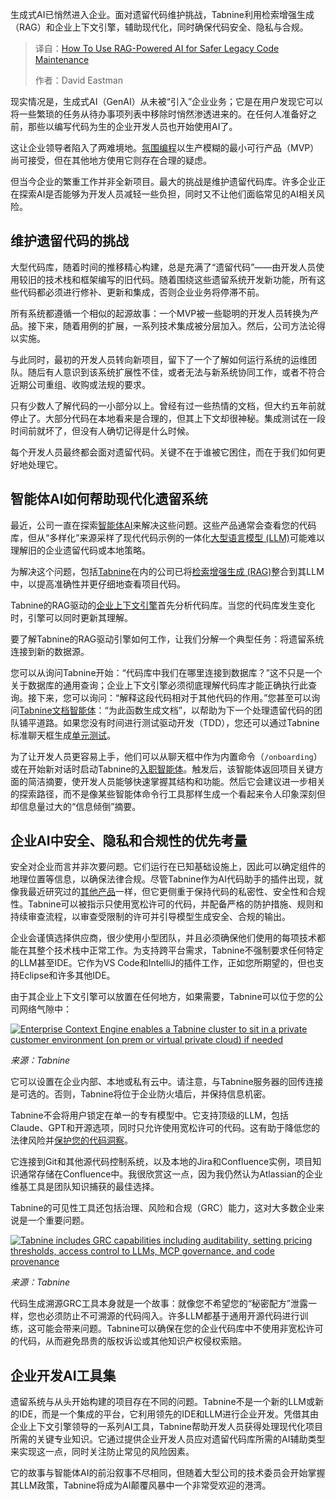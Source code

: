 
<!--
title: RAG AI赋能：遗留代码安全维护实战指南
cover: https://cdn.thenewstack.io/media/2025/09/4c7b5de8-rag-poweredai-safer-legacy-code.jpg
summary: 生成式AI已悄然进入企业。面对遗留代码维护挑战，Tabnine利用检索增强生成（RAG）和企业上下文引擎，辅助现代化，同时确保代码安全、隐私与合规。
-->

生成式AI已悄然进入企业。面对遗留代码维护挑战，Tabnine利用检索增强生成（RAG）和企业上下文引擎，辅助现代化，同时确保代码安全、隐私与合规。

> 译自：[How To Use RAG-Powered AI for Safer Legacy Code Maintenance](https://thenewstack.io/how-to-use-rag-powered-ai-for-safer-legacy-code-maintenance/)
> 
> 作者：David Eastman

现实情况是，生成式AI（GenAI）从未被“引入”企业业务；它是在用户发现它可以将一些繁琐的任务从待办事项列表中移除时悄然渗透进来的。在任何人准备好之前，那些以编写代码为生的企业开发人员也开始使用AI了。

这让企业领导者陷入了两难境地。[氛围编程](https://thenewstack.io/to-vibe-or-not-to-vibe-when-and-where-to-use-vibe-coding/)以生产模糊的最小可行产品（MVP）尚可接受，但在其他地方使用它则存在合理的疑虑。

但当今企业的繁重工作并非全新项目。最大的挑战是维护遗留代码库。许多企业正在探索AI是否能够为开发人员减轻一些负担，同时又不让他们面临常见的AI相关风险。

## **维护遗留代码的挑战**

大型代码库，随着时间的推移精心构建，总是充满了“遗留代码”——由开发人员使用较旧的技术栈和框架编写的旧代码。随着围绕这些遗留系统开发新功能，所有这些代码都必须进行修补、更新和集成，否则企业业务将停滞不前。

所有系统都遵循一个相似的起源故事：一个MVP被一些聪明的开发人员转换为产品。接下来，随着用例的扩展，一系列技术集成被分层加入。然后，公司方法论得以实施。

与此同时，最初的开发人员转向新项目，留下了一个了解如何运行系统的运维团队。随后有人意识到该系统扩展性不佳，或者无法与新系统协同工作，或者不符合近期公司重组、收购或法规的要求。

只有少数人了解代码的一小部分以上。曾经有过一些热情的文档，但大约五年前就停止了。大部分代码在本地看来是合理的，但其上下文却很神秘。集成测试在一段时间前就坏了，但没有人确切记得是什么时候。

每个开发人员最终都会面对遗留代码。关键不在于谁被它困住，而在于我们如何更好地处理它。

## **智能体AI如何帮助现代化遗留系统**

最近，公司一直在探索[智能体AI](https://thenewstack.io/ai-agents-a-comprehensive-introduction-for-developers/)来解决这些问题。这些产品通常会查看您的代码库，但从“多样化”来源采样了现代代码示例的一体化[大型语言模型 (LLM)](https://thenewstack.io/introduction-to-llms)可能难以理解旧的企业遗留代码或本地策略。

为解决这个问题，包括[Tabnine](https://www.tabnine.com/?utm_content=inline+mention)在内的公司已将[检索增强生成 (RAG)](https://thenewstack.io/no-mcp-hasnt-killed-rag-in-fact-they%E2%80%99re-complementary)整合到其LLM中，以提高准确性并更仔细地查看项目代码。

Tabnine的RAG驱动的[企业上下文引擎](https://www.tabnine.com/blog/your-ai-doesnt-need-more-training-it-needs-context/)首先分析代码库。当您的代码库发生变化时，引擎可以同时更新其理解。

要了解Tabnine的RAG驱动引擎如何工作，让我们分解一个典型任务：将遗留系统连接到新的数据源。

您可以从询问Tabnine开始：“代码库中我们在哪里连接到数据库？”这不只是一个关于数据库的通用查询；企业上下文引擎必须彻底理解代码库才能正确执行此查询。接下来，您可以询问：“解释这段代码相对于其他代码的作用。”您甚至可以询问[Tabnine文档智能体](https://www.tabnine.com/blog/your-ai-doesnt-need-more-training-it-needs-context/)：“为此函数生成文档”，以帮助为下一个处理遗留代码的团队铺平道路。如果您没有时间进行测试驱动开发（TDD），您还可以通过Tabnine标准聊天框生成[单元测试](https://docs.tabnine.com/main/software-development-with-tabnine/accelerate-unit-testing)。

为了让开发人员更容易上手，他们可以从聊天框中作为内置命令（`/onboarding`）或在开始新对话时启动Tabnine的[入职智能体](https://www.tabnine.com/blog/introducing-tabnines-onboarding-agent-revolutionizing-developer-onboarding/)。触发后，该智能体返回项目关键方面的简洁摘要，使开发人员能够快速掌握其结构和功能。然后它会建议进一步相关的探索路径，而不是像某些智能体命令行工具那样生成一个看起来令人印象深刻但却信息量过大的“信息倾倒”摘要。

## **企业AI中安全、隐私和合规性的优先考量**

安全对企业而言并非次要问题。它们运行在已知基础设施上，因此可以确定组件的地理位置等信息，以确保法律合规。尽管Tabnine作为AI代码助手的插件出现，就像我最近研究过的[其他产品](https://thenewstack.io/author/david-eastman/)一样，但它更侧重于保持代码的私密性、安全性和合规性。Tabnine可以被指示只使用宽松许可的代码，并配备严格的防护措施、规则和持续审查流程，以审查受限制的许可并引导模型生成安全、合规的输出。

企业会谨慎选择供应商，很少使用小型团队，并且必须确保他们使用的每项技术都能在其整个技术栈中正常工作。为支持跨平台需求，Tabnine不强制要求任何特定的LLM甚至IDE。它作为VS Code和IntelliJ的插件工作，正如您所期望的，但也支持Eclipse和许多其他IDE。

由于其企业上下文引擎可以放置在任何地方，如果需要，Tabnine可以位于您的公司网络气隙中：

[![Enterprise Context Engine enables a Tabnine cluster to sit in a private customer environment (on prem or virtual private cloud) if needed](https://cdn.thenewstack.io/media/2025/09/5d314876-image.png)](https://cdn.thenewstack.io/media/2025/09/5d314876-image.png)

*来源：Tabnine*

它可以设置在企业内部、本地或私有云中。请注意，与Tabnine服务器的回传连接是可选的。否则，Tabnine将位于企业防火墙后，并保持信息机密。

Tabnine不会将用户锁定在单一的专有模型中。它支持顶级的LLM，包括Claude、GPT和开源选项，同时只允许使用宽松许可的代码。这有助于降低您的法律风险并[保护您的代码洞察](https://www.tabnine.com/code-privacy/)。

它连接到Git和其他源代码控制系统，以及本地的Jira和Confluence实例，项目知识通常存储在Confluence中。我很欣赏这一点，因为我仍然认为Atlassian的企业维基工具是团队知识捕获的最佳选择。

Tabnine的可见性工具还包括治理、风险和合规（GRC）能力，这对大多数企业来说是一个重要问题。

[![Tabnine includes GRC capabilities including auditability, setting pricing thresholds, access control to LLMs, MCP governance, and code provenance](https://cdn.thenewstack.io/media/2025/09/553f9f29-image-1.png)](https://cdn.thenewstack.io/media/2025/09/553f9f29-image-1.png)

*来源：Tabnine*

代码生成溯源GRC工具本身就是一个故事：就像您不希望您的“秘密配方”泄露一样，您也必须防止不可溯源的代码闯入。许多LLM都基于通用开源代码进行训练，这可能会带来问题。Tabnine可以确保在您的企业代码库中不使用非宽松许可的代码，从而避免昂贵的版权诉讼或其他知识产权侵权索赔。

## **企业开发AI工具集**

遗留系统与从头开始构建的项目存在不同的问题。Tabnine不是一个新的LLM或新的IDE，而是一个集成的平台，它利用领先的IDE和LLM进行企业开发。凭借其由企业上下文引擎领导的一系列AI工具，Tabnine帮助开发人员获得处理现代化项目所需的关键专业知识。它通过提供企业开发人员应对遗留代码库所需的AI辅助类型来实现这一点，同时关注防止常见的风险因素。

它的故事与智能体AI的前沿叙事不尽相同，但随着大型公司的技术委员会开始掌握其LLM政策，Tabnine将成为AI颠覆风暴中一个非常受欢迎的港湾。